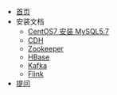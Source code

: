 <!--
 * @Github       : https://github.com/superzhc/BigData-A-Question
 * @Author       : SUPERZHC
 * @CreateDate   : 2020-08-18 08:46:10
 * @LastEditTime : 2021-02-05 11:29:21
 * @Copyright 2020 SUPERZHC
-->
- [首页](/)
- 安装文档
  - [CentOS7 安装 MySQL5.7](mysql/安装部署/CentOS7上安装部署.md)
  - [CDH](hadoop/cdh/安装部署.md)
  - [Zookeeper](hadoop/zookeeper/安装部署/Zookeeper安装和部署.md)
  - [HBase](hadoop/hbase/安装部署/README.md)
  - [Kafka](hadoop/kafka/安装部署/Kafka安装配置.md)
  - [Flink](hadoop/flink/安装部署/README.md)
- [提问](https://github.com/superzhc/SuperzHadoop/issues/new)